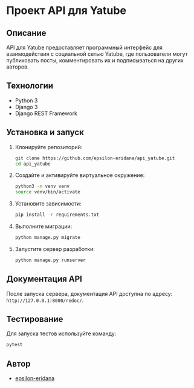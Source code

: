 # Проект API для Yatube

## Описание

API для Yatube предоставляет программный интерфейс для взаимодействия с социальной сетью Yatube, где пользователи могут публиковать посты, комментировать их и подписываться на других авторов.

## Технологии

- Python 3
- Django 3
- Django REST Framework

## Установка и запуск

1. Клонируйте репозиторий:

   ```bash
   git clone https://github.com/epsilon-eridana/api_yatube.git
   cd api_yatube
   ```

2. Создайте и активируйте виртуальное окружение:

   ```bash
   python3 -m venv venv
   source venv/bin/activate
   ```

3. Установите зависимости:

   ```bash
   pip install -r requirements.txt
   ```

4. Выполните миграции:

   ```bash
   python manage.py migrate
   ```

5. Запустите сервер разработки:

   ```bash
   python manage.py runserver
   ```

## Документация API

После запуска сервера, документация API доступна по адресу: `http://127.0.0.1:8000/redoc/`.

## Тестирование

Для запуска тестов используйте команду:

   ```bash
   pytest
   ```

## Автор

- [epsilon-eridana](https://github.com/epsilon-eridana)
